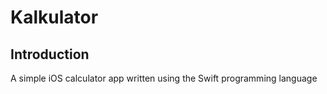 Kalkulator
==========

Introduction
------------
A simple iOS calculator app written using the Swift programming language
